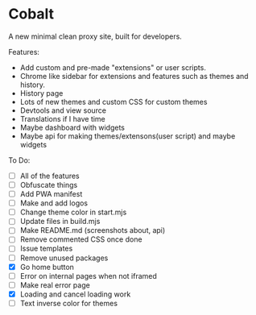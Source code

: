 # Cobalt
A new minimal clean proxy site, built for developers.

Features:
- Add custom and pre-made "extensions" or user scripts.
- Chrome like sidebar for extensions and features such as themes and history.
- History page
- Lots of new themes and custom CSS for custom themes
- Devtools and view source
- Translations if I have time
- Maybe dashboard with widgets
- Maybe api for making themes/extensons(user script) and maybe widgets

To Do:
- [ ] All of the features
- [ ] Obfuscate things
- [ ] Add PWA manifest
- [ ] Make and add logos
- [ ] Change theme color in start.mjs
- [ ] Update files in build.mjs
- [ ] Make README.md (screenshots about, api)
- [ ] Remove commented CSS once done
- [ ] Issue templates
- [ ] Remove unused packages
- [x] Go home button
- [ ] Error on internal pages when not iframed
- [ ] Make real error page
- [x] Loading and cancel loading work
- [ ] Text inverse color for themes